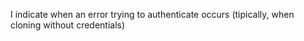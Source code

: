 I indicate when an error trying to authenticate occurs (tipically, when cloning without credentials)